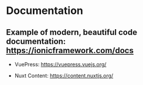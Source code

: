 # Documentation

## Example of modern, beautiful code documentation: https://ionicframework.com/docs

- VuePress: https://vuepress.vuejs.org/

- Nuxt Content: https://content.nuxtjs.org/
